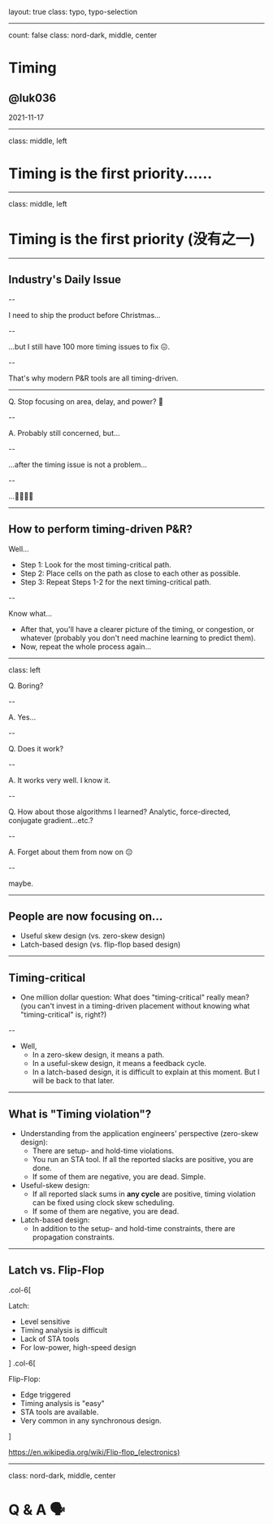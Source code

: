 layout: true
class: typo, typo-selection

---

count: false
class: nord-dark, middle, center

# Timing

## @luk036

2021-11-17

---

class: middle, left

# Timing is the first priority......

---

class: middle, left

# Timing is the first priority (没有之一)

---

## Industry's Daily Issue

--

I need to ship the product before Christmas...

--

...but I still have 100 more timing issues to fix 😖.

--

That's why modern P&R tools are all timing-driven.

---

Q. Stop focusing on area, delay, and power? 🤔

--

A. Probably still concerned, but...

--

...after the timing issue is not a problem...

--

...🙏🙏🙏🙏

---

## How to perform timing-driven P&R?

Well...

- Step 1: Look for the most timing-critical path.
- Step 2: Place cells on the path as close to each other as possible.
- Step 3: Repeat Steps 1-2 for the next timing-critical path.

--

Know what...

- After that, you'll have a clearer picture of the timing, or congestion, or whatever (probably you don't need machine learning to predict them).
- Now, repeat the whole process again...

---

class: left

Q. Boring?

--

A. Yes...

--

Q. Does it work?

--

A. It works very well. I know it.

--

Q. How about those algorithms I learned? Analytic, force-directed, conjugate gradient...etc.?

--

A. Forget about them from now on 😔

--

maybe.

---

## People are now focusing on...

- Useful skew design (vs. zero-skew design)
- Latch-based design (vs. flip-flop based design)

---

## Timing-critical

- One million dollar question: What does "timing-critical" really mean?
  (you can't invest in a timing-driven placement without knowing what "timing-critical" is, right?)

--

- Well,
  - In a zero-skew design, it means a path.
  - In a useful-skew design, it means a feedback cycle.
  - In a latch-based design, it is difficult to explain at this moment. But I will be back to that later.

---

## What is "Timing violation"?

- Understanding from the application engineers' perspective (zero-skew design):
  - There are setup- and hold-time violations.
  - You run an STA tool. If all the reported slacks are positive, you are done.
  - If some of them are negative, you are dead. Simple.
- Useful-skew design:
  - If all reported slack sums in **any cycle** are positive, timing violation can be fixed using clock skew scheduling.
  - If some of them are negative, you are dead.
- Latch-based design:
  - In addition to the setup- and hold-time constraints, there are propagation constraints.

---

## Latch vs. Flip-Flop

.col-6[

Latch:

- Level sensitive
- Timing analysis is difficult
- Lack of STA tools
- For low-power, high-speed design

]
.col-6[

Flip-Flop:

- Edge triggered
- Timing analysis is "easy"
- STA tools are available.
- Very common in any synchronous design.

]

<https://en.wikipedia.org/wiki/Flip-flop_(electronics)>

---

class: nord-dark, middle, center

# Q & A 🗣️️
